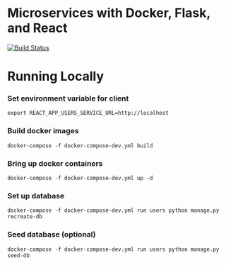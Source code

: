 # Microservices with Docker, Flask, and React

[![Build Status](https://travis-ci.org/testdrivenio/testdriven-app-2.3.svg?branch=master)](https://travis-ci.org/testdrivenio/testdriven-app-2.3)

# Running Locally

### Set environment variable for client

```
export REACT_APP_USERS_SERVICE_URL=http://localhost
```

### Build docker images

```
docker-compose -f docker-compose-dev.yml build
```

### Bring up docker containers

```
docker-compose -f docker-compose-dev.yml up -d
```

### Set up database

```
docker-compose -f docker-compose-dev.yml run users python manage.py recreate-db
```

### Seed database (optional)

```
docker-compose -f docker-compose-dev.yml run users python manage.py seed-db
```
